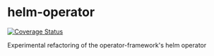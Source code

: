 # helm-operator

[![Coverage Status](https://coveralls.io/repos/github/joelanford/helm-operator/badge.svg?branch=master)](https://coveralls.io/github/joelanford/helm-operator?branch=master)

Experimental refactoring of the operator-framework's helm operator

